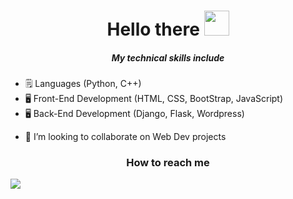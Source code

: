 <h1 align="center"> Hello there <img src="https://media1.giphy.com/media/du3J3cXyzhj75IOgvA/giphy.gif?cid=ecf05e473xpgxrcwo275mhx1r4o2bi5nh8rmhib6d09r7ve2&rid=giphy.gif" width="40px"></h1>

<h5 align="center"> My technical skills include </h5>

- 🗒 Languages (Python, C++)
- 🖥 Front-End Development (HTML, CSS, BootStrap, JavaScript)
- 🖥 Back-End Development (Django, Flask, Wordpress)

* 👯 I’m looking to collaborate on Web Dev projects


<h3 align="center"> How to reach me </h3>

[<img src="https://img.shields.io/badge/Linkedin-remcohalman-blue?logo=linkedin&style=for-the-badge">](https://www.linkedin.com/in/remco-halman-30a13334/)

<!--
**RemcoHalman/RemcoHalman** is a ✨ _special_ ✨ repository because its `README.md` (this file) appears on your GitHub profile.
-->
